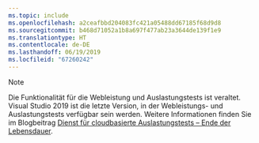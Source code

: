 ```yaml
---
ms.topic: include
ms.openlocfilehash: a2ceafbbd204083fc421a05488dd67185f68d9d8
ms.sourcegitcommit: b468d71052a1b8a697f477ab23a3644de139f1e9
ms.translationtype: HT
ms.contentlocale: de-DE
ms.lasthandoff: 06/19/2019
ms.locfileid: "67260242"
---
```

> [!NOTE]
> Die Funktionalität für die Webleistung und Auslastungstests ist veraltet. Visual Studio 2019 ist die letzte Version, in der Webleistungs- und Auslastungstests verfügbar sein werden. Weitere Informationen finden Sie im Blogbeitrag [Dienst für cloudbasierte Auslastungstests – Ende der Lebensdauer](https://devblogs.microsoft.com/devops/cloud-based-load-testing-service-eol/).